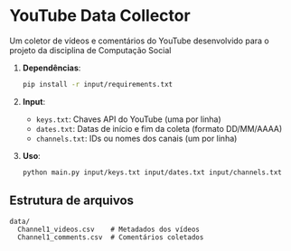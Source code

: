 # YouTube Data Collector

Um coletor de vídeos e comentários do YouTube desenvolvido para o projeto da disciplina de Computação Social

1. **Dependências**:
   ```bash
   pip install -r input/requirements.txt
   ```

2. **Input**:
   - `keys.txt`: Chaves API do YouTube (uma por linha)
   - `dates.txt`: Datas de início e fim da coleta (formato DD/MM/AAAA)
   - `channels.txt`: IDs ou nomes dos canais (um por linha)

3. **Uso**:
   ```bash
   python main.py input/keys.txt input/dates.txt input/channels.txt
   ```

## Estrutura de arquivos
```
data/
  Channel1_videos.csv    # Metadados dos vídeos
  Channel1_comments.csv  # Comentários coletados
```
